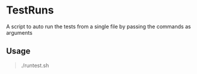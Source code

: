# TestRuns
A script to auto run the tests from a single file by passing the commands as arguments

## Usage

> ./runtest.sh <test type> <optional filter>

